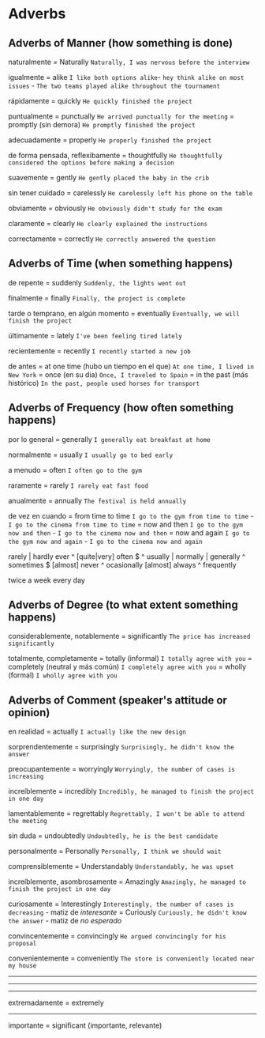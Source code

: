 # Adverbs

## Adverbs of Manner (how something is done)

naturalmente
    = Naturally `Naturally, I was nervous before the interview`


igualmente
    = alike `I like both options alike`- `hey think alike on most issues` - `The two teams played alike throughout the tournament`

rápidamente
    = quickly `He quickly finished the project`

puntualmente
    = punctually `He arrived punctually for the meeting`
    = promptly (sin demora) `He promptly finished the project`

adecuadamente = properly `He properly finished the project`

de forma pensada, reflexibamente
    = thoughtfully `He thoughtfully considered the options before making a decision`

suavemente = gently `He gently placed the baby in the crib`

sin tener cuidado = carelessly `He carelessly left his phone on the table`

obviamente = obviously `He obviously didn't study for the exam`

claramente = clearly `He clearly explained the instructions`

correctamente
    = correctly `He correctly answered the question`

## Adverbs of Time (when something happens)

de repente
    = suddenly `Suddenly, the lights went out`

finalmente
    = finally `Finally, the project is complete`

tarde o temprano, en algún momento
    = eventually `Eventually, we will finish the project`

últimamente
    = lately `I've been feeling tired lately`

recientemente
    = recently `I recently started a new job`

de antes
    = at one time (hubo un tiempo en el que) `At one time, I lived in New York`
    = once (en su dia) `Once, I traveled to Spain`
    = in the past (más histórico) `In the past, people used horses for transport`

## Adverbs of Frequency (how often something happens)

por lo general
    = generally `I generally eat breakfast at home`

normalmente
    = usually `I usually go to bed early`

a menudo
    = often `I often go to the gym`

raramente
    = rarely `I rarely eat fast food`

anualmente = annually `The festival is held annually`


de vez en cuando = from time to time `I go to the gym from time to time` - `I go to the cinema from time to time`
= now and then `I go to the gym now and then` - `I go to the cinema now and then`
= now and again `I go to the gym now and again` - `I go to the cinema now and again`

rarely | hardly ever
^ [quite|very] often $
^ usually | normally | generally
^ sometimes $
[almost] never
^ ocasionally
[almost] always
^ frequently


twice a week
every day

## Adverbs of Degree (to what extent something happens)

considerablemente, notablemente
    = significantly `The price has increased significantly`

totalmente, completamente
    = totally (informal) `I totally agree with you`
    = completely (neutral y más común) `I completely agree with you`
    = wholly (formal) `I wholly agree with you`


## Adverbs of Comment (speaker's attitude or opinion)


en realidad
    = actually `I actually like the new design`

sorprendentemente
    = surprisingly `Surprisingly, he didn't know the answer`


preocupantemente
    = worryingly `Worryingly, the number of cases is increasing`

increíblemente
    = incredibly `Incredibly, he managed to finish the project in one day`

lamentablemente
    = regrettably `Regrettably, I won't be able to attend the meeting`

sin duda
    = undoubtedly `Undoubtedly, he is the best candidate`

personalmente
    = Personally `Personally, I think we should wait`

comprensiblemente
    = Understandably `Understandably, he was upset`

increíblemente, asombrosamente
    = Amazingly `Amazingly, he managed to finish the project in one day`

curiosamente
    = Interestingly `Interestingly, the number of cases is decreasing`
        - matiz de _interesante_
    = Curiously `Curiously, he didn't know the answer`
        - matiz de _no esperado_

convincentemente = convincingly `He argued convincingly for his proposal`

convenientemente = conveniently `The store is conveniently located near my house`


----



----

---

extremadamente = extremely

---

importante
    = significant (importante, relevante)
